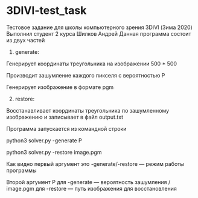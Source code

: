 # 3DIVI-test_task
Тестовое задание для школы компьютерного зрения 3DIVI (Зима 2020) Выполнил студент 2 курса Шилков Андрей
Данная программа состоит из двух частей
1) generate:

  Генерирует координаты треугольника на изображении 500 * 500 
  
  Производит зашумление каждого пикселя с вероятностью P
  
  Генерирует изображение в формате pgm
  
  
2) restore:

  Восстанавливает координаты треугольника по зашумленному изображению и записывает в файл output.txt
  
  
  

Программа запускается из командной строки

python3 solver.py -generate P

python3 solver.py -restore image.pgm


Как видно первый аргумент это -generate/-restore — режим работы программы

Второй аргумент P для -generate — вероятность зашумления / image.pgm для -restore — путь изображения для восстановления
